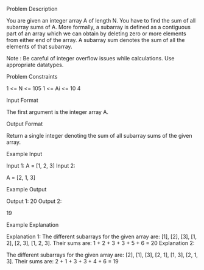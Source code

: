 Problem Description

You are given an integer array A of length N.
You have to find the sum of all subarray sums of A.
More formally, a subarray is defined as a contiguous part of an array which we can obtain by deleting zero or more elements from either end of the array.
A subarray sum denotes the sum of all the elements of that subarray.

Note : Be careful of integer overflow issues while calculations. Use appropriate datatypes.



Problem Constraints

1 <= N <= 105
1 <= Ai <= 10 4


Input Format

The first argument is the integer array A.


Output Format

Return a single integer denoting the sum of all subarray sums of the given array.


Example Input

Input 1:
A = [1, 2, 3]
Input 2:

A = [2, 1, 3]


Example Output

Output 1:
20
Output 2:

19


Example Explanation

Explanation 1:
The different subarrays for the given array are: [1], [2], [3], [1, 2], [2, 3], [1, 2, 3].
Their sums are: 1 + 2 + 3 + 3 + 5 + 6 = 20
Explanation 2:

The different subarrays for the given array are: [2], [1], [3], [2, 1], [1, 3], [2, 1, 3].
Their sums are: 2 + 1 + 3 + 3 + 4 + 6 = 19